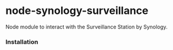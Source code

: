 node-synology-surveillance
===

Node module to interact with the Surveillance Station by Synology.

### Installation